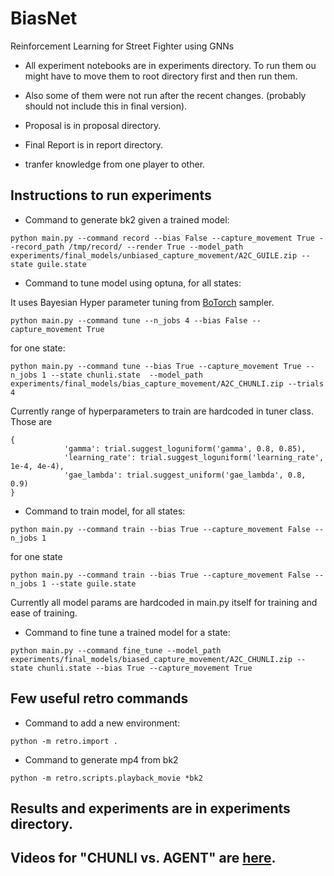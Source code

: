 # BiasNet
Reinforcement Learning for Street Fighter using GNNs

* All experiment notebooks are in experiments directory. To run them ou might have to move them to root directory first and then run them. 
* Also some of them were not run after the recent changes. (probably should not include this in final version).

* Proposal is in proposal directory.
* Final Report is in report directory.
* tranfer knowledge from one player to other.


## Instructions to run experiments

* Command to generate bk2 given a trained model:
```
python main.py --command record --bias False --capture_movement True --record_path /tmp/record/ --render True --model_path experiments/final_models/unbiased_capture_movement/A2C_GUILE.zip --state guile.state
```

* Command to tune model using optuna, for all states:

It uses Bayesian Hyper parameter tuning from [BoTorch](https://botorch.org/tutorials/) sampler.

```
python main.py --command tune --n_jobs 4 --bias False --capture_movement True

```

for one state:
```
python main.py --command tune --bias True --capture_movement True --n_jobs 1 --state chunli.state  --model_path experiments/final_models/bias_capture_movement/A2C_CHUNLI.zip --trials 4
```

Currently range of hyperparameters to train are hardcoded in tuner class. Those are 
```
{
            'gamma': trial.suggest_loguniform('gamma', 0.8, 0.85),
            'learning_rate': trial.suggest_loguniform('learning_rate', 1e-4, 4e-4),
            'gae_lambda': trial.suggest_uniform('gae_lambda', 0.8, 0.9)
}
```
* Command to train model, for all states:
```
python main.py --command train --bias True --capture_movement False --n_jobs 1

```
for one state
```
python main.py --command train --bias True --capture_movement False --n_jobs 1 --state guile.state

```

Currently all model params are hardcoded in main.py itself for training and ease of training.

* Command to fine tune a trained model for a state:
```
python main.py --command fine_tune --model_path experiments/final_models/biased_capture_movement/A2C_CHUNLI.zip --state chunli.state --bias True --capture_movement True
```


## Few useful retro commands

* Command to add a new environment:
```
python -m retro.import .
```

* Command to generate mp4 from bk2
```
python -m retro.scripts.playback_movie *bk2
```

## Results and experiments are in experiments directory.

## Videos for "CHUNLI vs. AGENT" are [here](https://www.youtube.com/playlist?list=PLa0rHPMFIXsYRRGGrKXc1NO-F6KgBLHhx).